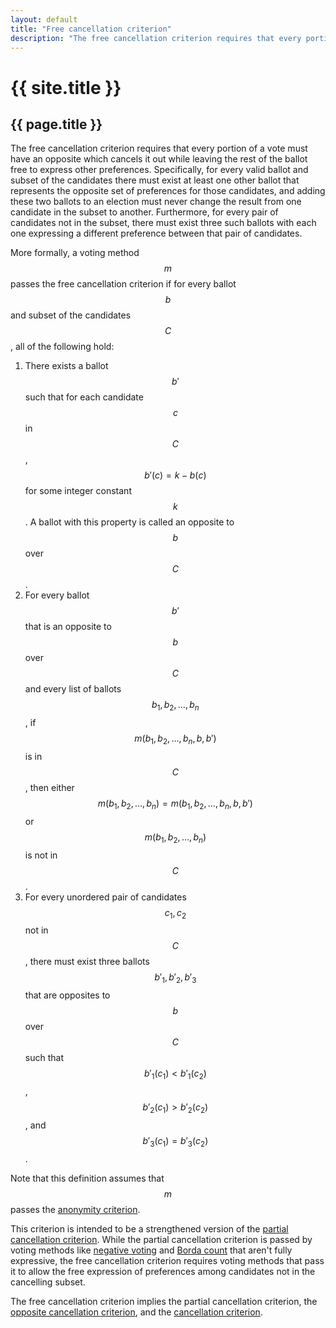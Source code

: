```yaml
---
layout: default
title: "Free cancellation criterion"
description: "The free cancellation criterion requires that every portion of a vote must have an opposite which cancels it out while leaving the rest of the ballot free to express other preferences."
---
```

# {{ site.title }}
## {{ page.title }}

The free cancellation criterion requires that every portion of a vote must have an opposite which cancels it out while leaving the rest of the ballot free to express other preferences. Specifically, for every valid ballot and subset of the candidates there must exist at least one other ballot that represents the opposite set of preferences for those candidates, and adding these two ballots to an election must never change the result from one candidate in the subset to another. Furthermore, for every pair of candidates not in the subset, there must exist three such ballots with each one expressing a different preference between that pair of candidates.

More formally, a voting method $$m$$ passes the free cancellation criterion if for every ballot $$b$$ and subset of the candidates $$C$$, all of the following hold:

1. There exists a ballot $$b'$$ such that for each candidate $$c$$ in $$C$$, $$b'(c) = k - b(c)$$ for some integer constant $$k$$. A ballot with this property is called an opposite to $$b$$ over $$C$$.
2. For every ballot $$b'$$ that is an opposite to $$b$$ over $$C$$ and every list of ballots $$b_1, b_2, \dots, b_n$$, if $$m(b_1, b_2, \dots, b_n, b, b')$$ is in $$C$$, then either $$m(b_1, b_2, \dots, b_n) = m(b_1, b_2, \dots, b_n, b, b')$$ or $$m(b_1, b_2, \dots, b_n)$$ is not in $$C$$.
3. For every unordered pair of candidates $$c_1, c_2$$ not in $$C$$, there must exist three ballots $$b'_1, b'_2, b'_3$$ that are opposites to $$b$$ over $$C$$ such that $$b'_1(c_1) < b'_1(c_2)$$, $$b'_2(c_1) > b'_2(c_2)$$, and $$b'_3(c_1) = b'_3(c_2)$$.

Note that this definition assumes that $$m$$ passes the [anonymity criterion](/miscellaneous/voting-theory/anonymity-criterion).

This criterion is intended to be a strengthened version of the [partial cancellation criterion](/miscellaneous/voting-theory/partial-cancellation-criterion). While the partial cancellation criterion is passed by voting methods like [negative voting](https://en.wikipedia.org/wiki/Voting#Negative_voting) and [Borda count](https://en.wikipedia.org/wiki/Borda_count) that aren't fully expressive, the free cancellation criterion requires voting methods that pass it to allow the free expression of preferences among candidates not in the cancelling subset.

The free cancellation criterion implies the partial cancellation criterion, the [opposite cancellation criterion](/miscellaneous/voting-theory/opposite-cancellation-criterion), and the [cancellation criterion](/miscellaneous/voting-theory/cancellation-criterion).
